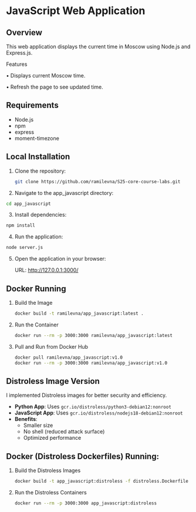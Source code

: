 # JavaScript Web Application

## Overview
This web application displays the current time in Moscow using Node.js and Express.js.

Features

•	Displays current Moscow time.

•	Refresh the page to see updated time.

## Requirements
- Node.js
- npm
- express
- moment-timezone

## Local Installation
1. Clone the repository:
   ```bash
   git clone https://github.com/ramilevna/S25-core-course-labs.git
   ```
   
2.	Navigate to the app_javascript directory:

   ```bash
   cd app_javascript
   ```

3.	Install dependencies:

   ```bash
   npm install
   ```

4.	Run the application:

   ```bash
   node server.js
   ```

5.	Open the application in your browser:

    URL: http://127.0.0.1:3000/

## Docker Running

1. Build the Image

   ```bash
   docker build -t ramilevna/app_javascript:latest .
   ```
2. Run the Container

   ```bash
   docker run --rm -p 3000:3000 ramilevna/app_javascript:latest
   ```

3. Pull and Run from Docker Hub

   ```bash
   docker pull ramilevna/app_javascript:v1.0
   docker run --rm -p 3000:3000 ramilevna/app_javascript:v1.0
   ```
   
## Distroless Image Version
I implemented Distroless images for better security and efficiency.

- **Python App**: Uses `gcr.io/distroless/python3-debian12:nonroot`
- **JavaScript App**: Uses `gcr.io/distroless/nodejs18-debian12:nonroot`
- **Benefits**:
  - Smaller size
  - No shell (reduced attack surface)
  - Optimized performance
##  Docker (Distroless Dockerfiles) Running:

1. Build the Distroless Images

   ```bash
   docker build -t app_javascript:distroless -f distroless.Dockerfile .
   ```
2. Run the Distroless Containers

   ```bash
   docker run --rm -p 3000:3000 app_javascript:distroless
   ```